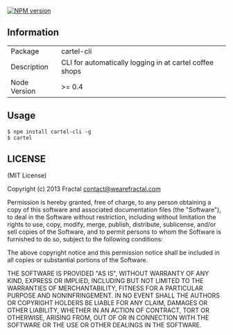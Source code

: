 [![NPM version](https://badge.fury.io/js/cartel-cli.png)](http://badge.fury.io/js/cartel-cli)

## Information

<table>
<tr> 
<td>Package</td><td>cartel-cli</td>
</tr>
<tr>
<td>Description</td>
<td>CLI for automatically logging in at cartel coffee shops</td>
</tr>
<tr>
<td>Node Version</td>
<td>>= 0.4</td>
</tr>
</table>

## Usage

```
$ npm install cartel-cli -g
$ cartel
```

## LICENSE

(MIT License)

Copyright (c) 2013 Fractal <contact@wearefractal.com>

Permission is hereby granted, free of charge, to any person obtaining
a copy of this software and associated documentation files (the
"Software"), to deal in the Software without restriction, including
without limitation the rights to use, copy, modify, merge, publish,
distribute, sublicense, and/or sell copies of the Software, and to
permit persons to whom the Software is furnished to do so, subject to
the following conditions:

The above copyright notice and this permission notice shall be
included in all copies or substantial portions of the Software.

THE SOFTWARE IS PROVIDED "AS IS", WITHOUT WARRANTY OF ANY KIND,
EXPRESS OR IMPLIED, INCLUDING BUT NOT LIMITED TO THE WARRANTIES OF
MERCHANTABILITY, FITNESS FOR A PARTICULAR PURPOSE AND
NONINFRINGEMENT. IN NO EVENT SHALL THE AUTHORS OR COPYRIGHT HOLDERS BE
LIABLE FOR ANY CLAIM, DAMAGES OR OTHER LIABILITY, WHETHER IN AN ACTION
OF CONTRACT, TORT OR OTHERWISE, ARISING FROM, OUT OF OR IN CONNECTION
WITH THE SOFTWARE OR THE USE OR OTHER DEALINGS IN THE SOFTWARE.
